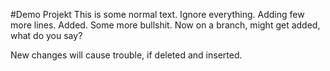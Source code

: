 #Demo Projekt
This is some normal text.
Ignore everything.
Adding few more lines.
Added.
Some more bullshit.
Now on a branch, might get added, what do you say?

New changes will cause trouble, if deleted and inserted.
